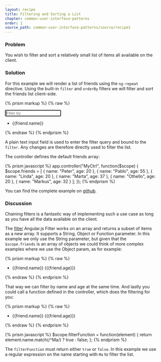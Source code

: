```yaml
---
layout: recipe
title: Filtering and Sorting a List
chapter: common-user-interface-patterns
order: 1
source_path: common-user-interface-patterns/source/recipe1
---
```


### Problem
You wish to filter and sort a relatively small list of items all available on the client.

### Solution
For this example we will render a list of friends using the `ng-repeat` directive. Using the built-in `filter` and `orderBy` filters we will filter and sort the friends list client-side.

{% prism markup %}
{% raw %}
<body ng-app="MyApp">
  <div ng-controller="MyCtrl">
    <form class="form-inline">
      <input ng-model="query" type="text"
        placeholder="Filter by" autofocus>
    </form>
    <ul ng-repeat="friend in friends | filter:query | orderBy: 'name' ">
      <li>{{friend.name}}</li>
    </ul>
  </div>
</body>
{% endraw %}
{% endprism %}

A plain text input field is used to enter the filter query and bound to the `filter`. Any changes are therefore directly used to filter the list.

The controller defines the default friends array:

{% prism javascript %}
app.controller("MyCtrl", function($scope) {
  $scope.friends = [
    { name: "Peter",   age: 20 },
    { name: "Pablo",   age: 55 },
    { name: "Linda",   age: 20 },
    { name: "Marta",   age: 37 },
    { name: "Othello", age: 20 },
    { name: "Markus",  age: 32 }
  ];
});
{% endprism %}

You can find the complete example on [github](https://github.com/fdietz/recipes-with-angular-js-examples/tree/master/chapter8/recipe1).

### Discussion
Chaining filters is a fantastic way of implementing such a use case as long as you have all the data available on the client.

The [filter](http://docs.angularjs.org/api/ng.filter:filter) Angular.js Filter works on an array and returns a subset of items as a new array. It supports a String, Object or Function parameter. In this example we only use the String parameter, but given that the `$scope.friends` is an array of objects we could think of more complex examples where we use the Object param, as for example:

{% prism markup %}
{% raw %}
<ul ng-repeat="friend in friends |
  filter: { name: query, age: '20' } |
  orderBy: 'name' ">
  <li>{{friend.name}} ({{friend.age}})</li>
</ul>
{% endraw %}
{% endprism %}

That way we can filter by name and age at the same time. And lastly you could call a function defined in the controller, which does the filtering for you:

{% prism markup %}
{% raw %}
<ul ng-repeat="friend in friends |
  filter: filterFunction |
  orderBy: 'name' ">
  <li>{{friend.name}} ({{friend.age}})</li>
</ul>
{% endraw %}
{% endprism %}

{% prism javascript %}
$scope.filterFunction = function(element) {
  return element.name.match(/^Ma/) ? true : false;
};
{% endprism %}

The `filterFunction` must return either `true` or `false`. In this example we use a regular expression on the name starting with `Ma` to filter the list.
